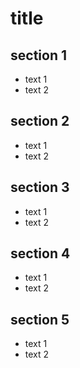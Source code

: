 # title

## section 1

 - text 1
 - text 2

## section 2

 - text 1
 - text 2

## section 3

 - text 1
 - text 2

## section 4

 - text 1
 - text 2

## section 5

 - text 1
 - text 2 
